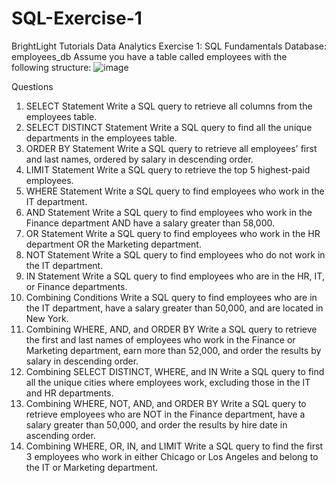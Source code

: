 # SQL-Exercise-1
BrightLight Tutorials
Data Analytics
Exercise 1: SQL Fundamentals
Database: employees_db
Assume you have a table called employees with the following structure:
![image](https://github.com/user-attachments/assets/db26144f-10ef-4bb7-8102-1974e5ade765)


Questions
1. SELECT Statement
Write a SQL query to retrieve all columns from the employees table.
2. SELECT DISTINCT Statement
Write a SQL query to find all the unique departments in the employees table.
3. ORDER BY Statement
Write a SQL query to retrieve all employees' first and last names, ordered by salary in descending order.
4. LIMIT Statement
Write a SQL query to retrieve the top 5 highest-paid employees.
5. WHERE Statement
Write a SQL query to find employees who work in the IT department.
6. AND Statement
Write a SQL query to find employees who work in the Finance department AND have a salary greater than 58,000.
7. OR Statement
Write a SQL query to find employees who work in the HR department OR the Marketing department.
8. NOT Statement
Write a SQL query to find employees who do not work in the IT department.
9. IN Statement
Write a SQL query to find employees who are in the HR, IT, or Finance departments.
10. Combining Conditions
Write a SQL query to find employees who are in the IT department, have a salary greater than 50,000, and are located in New York.
11. Combining WHERE, AND, and ORDER BY
Write a SQL query to retrieve the first and last names of employees who work in the Finance or Marketing department, earn more than 52,000, and order the results by salary in descending order.
12. Combining SELECT DISTINCT, WHERE, and IN
Write a SQL query to find all the unique cities where employees work, excluding those in the IT and HR departments.
13. Combining WHERE, NOT, AND, and ORDER BY
Write a SQL query to retrieve employees who are NOT in the Finance department, have a salary greater than 50,000, and order the results by hire date in ascending order.
14. Combining WHERE, OR, IN, and LIMIT
Write a SQL query to find the first 3 employees who work in either Chicago or Los Angeles and belong to the IT or Marketing department.
